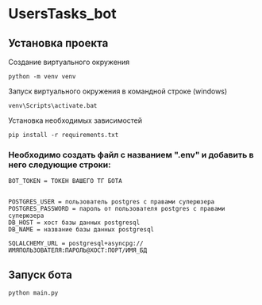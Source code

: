 # UsersTasks_bot

## Установка проекта

Создание виртуального окружения
```
python -m venv venv
```

Запуск виртуального окружения в командной строке (windows)
```
venv\Scripts\activate.bat
```

Установка необходимых зависимостей
```
pip install -r requirements.txt
```

### Необходимо создать файл с названием ".env" и добавить в него следующие строки:
```
BOT_TOKEN = ТОКЕН ВАШЕГО ТГ БОТА


POSTGRES_USER = пользователь postgres с правами суперюзера
POSTGRES_PASSWORD = пароль от пользователя postgres с правами суперюзера
DB_HOST = хост базы данных postgresql
DB_NAME = название базы данных postgresql

SQLALCHEMY_URL = postgresql+asyncpg://ИМЯПОЛЬЗОВАТЕЛЯ:ПАРОЛЬ@ХОСТ:ПОРТ/ИМЯ_БД
```

## Запуск бота
```
python main.py
```





